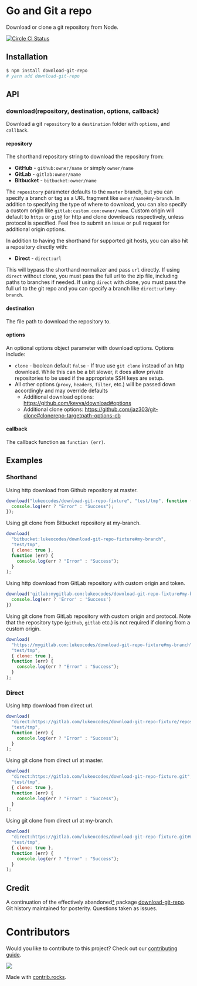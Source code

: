 # Go and Git a repo

Download or clone a git repository from Node.

[![Circle CI Status](https://img.shields.io/circleci/build/github/lukeocodes/git-a-repo)](https://app.circleci.com/pipelines/github/lukeocodes/git-a-repo?filter=all)

## Installation

```sh
$ npm install download-git-repo
# yarn add download-git-repo
```

## API

### download(repository, destination, options, callback)

Download a git `repository` to a `destination` folder with `options`, and `callback`.

#### repository

The shorthand repository string to download the repository from:

- **GitHub** - `github:owner/name` or simply `owner/name`
- **GitLab** - `gitlab:owner/name`
- **Bitbucket** - `bitbucket:owner/name`

The `repository` parameter defaults to the `master` branch, but you can specify a branch or tag as a URL fragment like `owner/name#my-branch`.
In addition to specifying the type of where to download, you can also specify a custom origin like `gitlab:custom.com:owner/name`.
Custom origin will default to `https` or `git@` for http and clone downloads respectively, unless protocol is specified.
Feel free to submit an issue or pull request for additional origin options.

In addition to having the shorthand for supported git hosts, you can also hit a repository directly with:

- **Direct** - `direct:url`

This will bypass the shorthand normalizer and pass `url` directly.
If using `direct` without clone, you must pass the full url to the zip file, including paths to branches if needed.
If using `direct` with clone, you must pass the full url to the git repo and you can specify a branch like `direct:url#my-branch`.

#### destination

The file path to download the repository to.

#### options

An optional options object parameter with download options. Options include:

- `clone` - boolean default `false` - If true use `git clone` instead of an http download. While this can be a bit slower, it does allow private repositories to be used if the appropriate SSH keys are setup.
- All other options (`proxy`, `headers`, `filter`, etc.) will be passed down accordingly and may override defaults
  - Additional download options: https://github.com/kevva/download#options
  - Additional clone options: https://github.com/jaz303/git-clone#clonerepo-targetpath-options-cb

#### callback

The callback function as `function (err)`.

## Examples

### Shorthand

Using http download from Github repository at master.

```javascript
download("lukeocodes/download-git-repo-fixture", "test/tmp", function (err) {
  console.log(err ? "Error" : "Success");
});
```

Using git clone from Bitbucket repository at my-branch.

```javascript
download(
  "bitbucket:lukeocodes/download-git-repo-fixture#my-branch",
  "test/tmp",
  { clone: true },
  function (err) {
    console.log(err ? "Error" : "Success");
  }
);
```

Using http download from GitLab repository with custom origin and token.

```javascript
download('gitlab:mygitlab.com:lukeocodes/download-git-repo-fixture#my-branch', 'test/tmp', { headers: { 'PRIVATE-TOKEN': '1234' } } function (err) {
  console.log(err ? 'Error' : 'Success')
})
```

Using git clone from GitLab repository with custom origin and protocol.
Note that the repository type (`github`, `gitlab` etc.) is not required if cloning from a custom origin.

```javascript
download(
  "https://mygitlab.com:lukeocodes/download-git-repo-fixture#my-branch",
  "test/tmp",
  { clone: true },
  function (err) {
    console.log(err ? "Error" : "Success");
  }
);
```

### Direct

Using http download from direct url.

```javascript
download(
  "direct:https://gitlab.com/lukeocodes/download-git-repo-fixture/repository/archive.zip",
  "test/tmp",
  function (err) {
    console.log(err ? "Error" : "Success");
  }
);
```

Using git clone from direct url at master.

```javascript
download(
  "direct:https://gitlab.com/lukeocodes/download-git-repo-fixture.git",
  "test/tmp",
  { clone: true },
  function (err) {
    console.log(err ? "Error" : "Success");
  }
);
```

Using git clone from direct url at my-branch.

```javascript
download(
  "direct:https://gitlab.com/lukeocodes/download-git-repo-fixture.git#my-branch",
  "test/tmp",
  { clone: true },
  function (err) {
    console.log(err ? "Error" : "Success");
  }
);
```

## Credit

A continuation of the effectively abandoned[\*](https://gitlab.com/flippidippi/download-git-repo/-/issues/63) package [download-git-repo](https://www.npmjs.com/package/download-git-repo). Git history maintained for posterity. Questions taken as issues.

# Contributors

Would you like to contribute to this project? Check out our [contributing guide](./.github/CONTRIBUTING.md).

<a href="https://github.com/lukeocodes/git-a-repo/graphs/contributors">
  <img src="https://contrib.rocks/image?repo=lukeocodes/git-a-repo" />
</a>

Made with [contrib.rocks](https://contrib.rocks).
